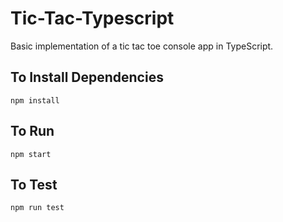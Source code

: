 # Tic-Tac-Typescript
Basic implementation of a tic tac toe console app in TypeScript.


## To Install Dependencies

`npm install`


## To Run

`npm start`


## To Test

`npm run test`